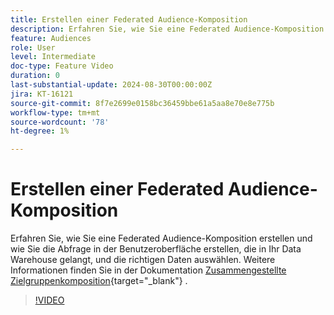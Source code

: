 ```yaml
---
title: Erstellen einer Federated Audience-Komposition
description: Erfahren Sie, wie Sie eine Federated Audience-Komposition erstellen und wie Sie die Abfrage in der Benutzeroberfläche erstellen, die in Ihr Data Warehouse gelangt, und die richtigen Daten auswählen.
feature: Audiences
role: User
level: Intermediate
doc-type: Feature Video
duration: 0
last-substantial-update: 2024-08-30T00:00:00Z
jira: KT-16121
source-git-commit: 8f7e2699e0158bc36459bbe61a5aa8e70e8e775b
workflow-type: tm+mt
source-wordcount: '78'
ht-degree: 1%

---
```



# Erstellen einer Federated Audience-Komposition

Erfahren Sie, wie Sie eine Federated Audience-Komposition erstellen und wie Sie die Abfrage in der Benutzeroberfläche erstellen, die in Ihr Data Warehouse gelangt, und die richtigen Daten auswählen. Weitere Informationen finden Sie in der Dokumentation [Zusammengestellte Zielgruppenkomposition](https://experienceleague.adobe.com/de/docs/federated-audience-composition/using/home){target="_blank"} .

>[!VIDEO](https://video.tv.adobe.com/v/3433247/?learn=on)
